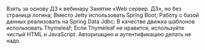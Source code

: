 Взять за основу ДЗ к вебинару Занятие «Web сервер. ДЗ», но без страница логина;
Вместо Jetty использовать Spring Boot;
Работу с базой данных реализовать на Spring Data Jdbc;
В качестве движка шаблонов использовать Thymeleaf;
Если Thymeleaf не нравится, используйте чистый HTML и JavaScript.
Авторизацию и аутентификацию делать не надо.